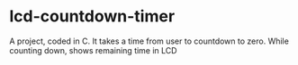 # lcd-countdown-timer
A project, coded in C. It takes a time from user to countdown to zero. While counting down, shows remaining time in LCD

